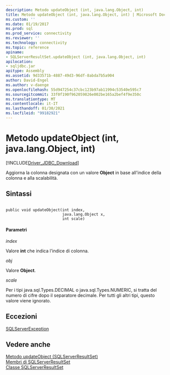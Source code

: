 ```yaml
---
description: Metodo updateObject (int, java.lang.Object, int)
title: Metodo updateObject (int, java.lang.Object, int) | Microsoft Docs
ms.custom: ''
ms.date: 01/19/2017
ms.prod: sql
ms.prod_service: connectivity
ms.reviewer: ''
ms.technology: connectivity
ms.topic: reference
apiname:
- SQLServerResultSet.updateObject (int, java.lang.Object, int)
apilocation:
- sqljdbc.jar
apitype: Assembly
ms.assetid: 9d33571b-4887-49d3-96df-8abda7b5a904
author: David-Engel
ms.author: v-daenge
ms.openlocfilehash: 55d947254c37cbc123b97ab11994c53540e595c7
ms.sourcegitcommit: 33f0f190f962059826e002be165a2bef4f9e350c
ms.translationtype: MT
ms.contentlocale: it-IT
ms.lasthandoff: 01/30/2021
ms.locfileid: "99182921"
---
```

# <a name="updateobject-method-int-javalangobject-int"></a>Metodo updateObject (int, java.lang.Object, int)
[!INCLUDE[Driver_JDBC_Download](../../../includes/driver_jdbc_download.md)]

  Aggiorna la colonna designata con un valore **Object** in base all'indice della colonna e alla scalabilità.  
  
## <a name="syntax"></a>Sintassi  
  
```  
  
public void updateObject(int index,  
                         java.lang.Object x,  
                         int scale)  
```  
  
#### <a name="parameters"></a>Parametri  
 *index*  
  
 Valore **int** che indica l'indice di colonna.  
  
 *obj*  
  
 Valore **Object**.  
  
 *scale*  
  
 Per i tipi java.sql.Types.DECIMAL o java.sql.Types.NUMERIC, si tratta del numero di cifre dopo il separatore decimale. Per tutti gli altri tipi, questo valore viene ignorato.  
  
## <a name="exceptions"></a>Eccezioni  
 [SQLServerException](../../../connect/jdbc/reference/sqlserverexception-class.md)  
  
## <a name="see-also"></a>Vedere anche  
 [Metodo updateObject &#40;SQLServerResultSet&#41;](../../../connect/jdbc/reference/updateobject-method-sqlserverresultset.md)   
 [Membri di SQLServerResultSet](../../../connect/jdbc/reference/sqlserverresultset-members.md)   
 [Classe SQLServerResultSet](../../../connect/jdbc/reference/sqlserverresultset-class.md)  
  
  
